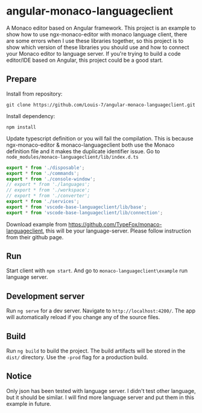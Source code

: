 # angular-monaco-languageclient
A Monaco editor based on Angular framework. This project is an example to show how to use ngx-monaco-editor with monaco language client, there are some errors when I use these libraries together, so this project is to show which version of these libraries you should use and how to connect your Monaco editor to language server. If you're trying to build a code editor/IDE based on Angular, this project could be a good start.

## Prepare

Install from repository:

`git clone https://github.com/Louis-7/angular-monaco-languageclient.git`

Install dependency:

`npm install`

Update typescript definition or you will fail the compilation. This is because ngx-monaco-editor & monaco-languageclient both use the Monaco definition file and it makes the duplicate identifier issue. Go to `node_modules/monaco-languageclient/lib/index.d.ts`

```typescript
export * from './disposable';
export * from './commands';
export * from './console-window';
// export * from './languages';
// export * from './workspace';
// export * from './converter';
export * from './services';
export * from 'vscode-base-languageclient/lib/base';
export * from 'vscode-base-languageclient/lib/connection';
```

Download example from https://github.com/TypeFox/monaco-languageclient, this will be your language-server. Please follow instruction from their github page.

## Run
Start client with `npm start`. And go to `monaco-languageclient\example` run language server.

## Development server

Run `ng serve` for a dev server. Navigate to `http://localhost:4200/`. The app will automatically reload if you change any of the source files.

## Build

Run `ng build` to build the project. The build artifacts will be stored in the `dist/` directory. Use the `-prod` flag for a production build.

## Notice

Only json has been tested with language server. I didn't test other language, but it should be similar. I will find more language server and put them in this example in future.
